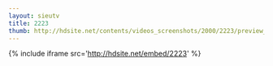 ```yaml
---
layout: sieutv
title: 2223
thumb: http://hdsite.net/contents/videos_screenshots/2000/2223/preview_360p.mp4.jpg
---
```

{% include iframe src='http://hdsite.net/embed/2223' %}
 
